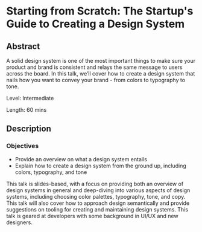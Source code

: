 # Starting from Scratch: The Startup's Guide to Creating a Design System
## Abstract
A solid design system is one of the most important things to make sure your product and brand is consistent and relays the same message to users across the board. In this talk, we’ll cover how to create a design system that nails how you want to convey your brand - from colors to typography to tone.

Level: Intermediate

Length: 60 mins

## Description
### Objectives
* Provide an overview on what a design system entails
* Explain how to create a design system from the ground up, including colors, typography, and tone

This talk is slides-based, with a focus on providing both an overview of design systems in general and deep-diving into various aspects of design systems, including choosing color palettes, typography, tone, and copy. This talk will also cover how to approach design semantically and provide suggestions on tooling for creating and maintaining design systems. This talk is geared at developers with some background in UI/UX and new designers.
